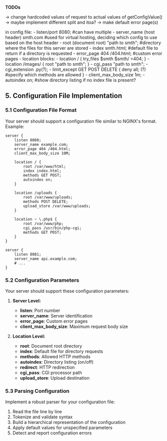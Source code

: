 **TODOs**

-> change hardcoded values of request to actual values of getConfigValue()
-> maybe implement different split and itoa?
-> make default error page(s)

in config file:
	- listen/port 8080; #can have multiple
	- server_name (host header) smth.com #used for virtual hosting, deciding which config to use based on the host header
	- root (document root) "path to smth"; #directory where the files for this server are stored
	- index smth.html; #default file to return if a directory is requested
	- error_page 404 /404.html; #custom error pages
	- location blocks:
		- location / {
			try_files $smth $smth/ =404;
		}
		- location /images/ {
			root "path to smth";
		}
	- cgi_pass "path to smth";
	- cgi_extension .py(?);
	- limit_except GET POST DELETE {
		deny all; (?) #specify which methods are allowed
	}
	- client_max_body_size 1m;
	- autoindex on; #show directory listing if no index file is present?

## 5. Configuration File Implementation

### 5.1 Configuration File Format

Your server should support a configuration file similar to NGINX's format. Example:

```
server {
    listen 8080;
    server_name example.com;
    error_page 404 /404.html;
    client_max_body_size 10M;
    
    location / {
        root /var/www/html;
        index index.html;
        methods GET POST;
        autoindex on;
    }
    
    location /uploads {
        root /var/www/uploads;
        methods POST DELETE;
        upload_store /var/www/uploads;
    }
    
    location ~ \.php$ {
        root /var/www/php;
        cgi_pass /usr/bin/php-cgi;
        methods GET POST;
    }
}

server {
    listen 8081;
    server_name api.example.com;
    # ...
}
```

### 5.2 Configuration Parameters

Your server should support these configuration parameters:

1. **Server Level:**
   - **listen**: Port number
   - **server_name**: Server identification
   - **error_page**: Custom error pages
   - **client_max_body_size**: Maximum request body size

2. **Location Level:**
   - **root**: Document root directory
   - **index**: Default file for directory requests
   - **methods**: Allowed HTTP methods
   - **autoindex**: Directory listing (on/off)
   - **redirect**: HTTP redirection
   - **cgi_pass**: CGI processor path
   - **upload_store**: Upload destination

### 5.3 Parsing Configuration

Implement a robust parser for your configuration file:

1. Read the file line by line
2. Tokenize and validate syntax
3. Build a hierarchical representation of the configuration
4. Apply default values for unspecified parameters
5. Detect and report configuration errors